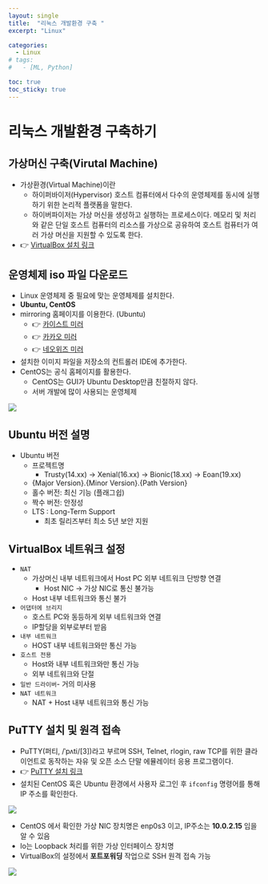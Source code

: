 ```yaml
---
layout: single
title:  "리눅스 개발환경 구축 "
excerpt: "Linux"

categories:
  - Linux
# tags:
#   - [ML, Python]

toc: true
toc_sticky: true
---
```

# 리눅스 개발환경 구축하기

## 가상머신 구축(Virutal Machine)
- 가상환경(Virtual Machine)이란
    - 하이퍼바이저(Hypervisor) 호스트 컴퓨터에서 다수의 운영체제를 동시에 실행하기 위한 논리적 플랫폼을 말한다.
    - 하이버파이저는 가상 머신을 생성하고 실행하는 프로세스이다. 메모리 및 처리와 같은 단일 호스트 컴퓨터의 리소스를 가상으로 공유하여 호스트 컴퓨터가 여러 가상 머신을 지원할 수 있도록 한다.
- 👉 [VirtualBox 설치 링크](https://www.virtualbox.org/wiki/Downloads)

## 운영체제 iso 파일 다운로드
- Linux 운영체제 중 필요에 맞는 운영체제를 설치한다.
- **Ubuntu, CentOS**
- mirroring 홈페이지를 이용한다. (Ubuntu)
    - 👉 [카이스트 미러](http://kr.archive.ubuntu.com/ubuntu/)
    - 👉 [카카오 미러](http://mirror.kakao.com/ubuntu-releases/xenial/)
    - 👉 [네오위즈 미러](http://ftp.neowiz.com/ubuntu-releases/)
- 설치한 이미지 파일을 저장소의 컨트롤러 IDE에 추가한다.
- CentOS는 공식 홈페이지를 활용한다.
    - CentOS는 GUI가 Ubuntu Desktop만큼 친절하지 않다.
    - 서버 개발에 많이 사용되는 운영체제

<img src="https://github.com/bellbpng/Baekjoon_hub/assets/59792046/d9bd608c-72f4-4ad8-a978-9c39e4664f09">

## Ubuntu 버전 설명
- Ubuntu 버전
    - 프로젝트명
        - Trusty(14.xx) → Xenial(16.xx) → Bionic(18.xx) → Eoan(19.xx)
    - {Major Version}.{Minor Version}.{Path Version}
    - 홀수 버전: 최신 기능 (플래그쉽)
    - 짝수 버전: 안정성
    - LTS : Long-Term Support
        - 최초 릴리즈부터 최소 5년 보안 지원


## VirtualBox 네트워크 설정
- `NAT`
    - 가상머신 내부 네트워크에서 Host PC 외부 네트워크 단방향 연결
        - Host NIC -> 가상 NIC로 통신 불가능
    - Host 내부 네트워크와 통신 불가
- `어댑터에 브리지`
    - 호스트 PC와 동등하게 외부 네트워크와 연결
    - IP할당을 외부로부터 받음
- `내부 네트워크`
    - HOST 내부 네트워크와만 통신 가능
- `호스트 전용`
    - Host와 내부 네트워크와만 통신 가능
    - 외부 네트워크와 단절
- `일반 드라이버`- 거의 미사용
- `NAT 네트워크`
    - NAT + Host 내부 네트워크와 통신 가능

## PuTTY 설치 및 원격 접속
- PuTTY(퍼티, /ˈpʌti/[3])라고 부르며 SSH, Telnet, rlogin, raw TCP를 위한 클라이언트로 동작하는 자유 및 오픈 소스 단말 에뮬레이터 응용 프로그램이다.
- 👉 [PuTTY 설치 링크](https://www.putty.org/)
- 설치된 CentOS 혹은 Ubuntu 환경에서 사용자 로그인 후 `ifconfig` 명령어를 통해 IP 주소를 확인한다.

<img src="https://github.com/bellbpng/Baekjoon_hub/assets/59792046/a9d4d230-3f42-4440-9cf1-29219e9bc1de">

- CentOS 에서 확인한 가상 NIC 장치명은 enp0s3 이고, IP주소는 **10.0.2.15** 임을 알 수 있음
- lo는 Loopback 처리를 위한 가상 인터페이스 장치명
- VirtualBox의 설정에서 **포트포워딩** 작업으로 SSH 원격 접속 가능

<img src="https://github.com/bellbpng/Baekjoon_hub/assets/59792046/9ed20c56-e9fa-4c31-aea7-2c3f4180b2e9">
